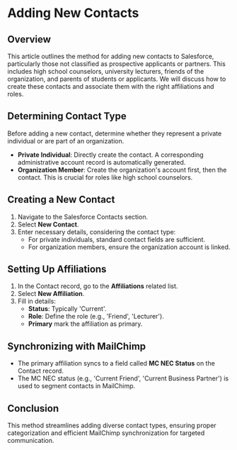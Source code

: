 # Adding New Contacts

## Overview

This article outlines the method for adding new contacts to Salesforce, particularly those not classified as prospective applicants or partners. This includes high school counselors, university lecturers, friends of the organization, and parents of students or applicants. We will discuss how to create these contacts and associate them with the right affiliations and roles.

## Determining Contact Type

Before adding a new contact, determine whether they represent a private individual or are part of an organization.

- **Private Individual**: Directly create the contact. A corresponding administrative account record is automatically generated.
- **Organization Member**: Create the organization's account first, then the contact. This is crucial for roles like high school counselors.

## Creating a New Contact

1. Navigate to the Salesforce Contacts section.
2. Select **New Contact**.
3. Enter necessary details, considering the contact type:
   - For private individuals, standard contact fields are sufficient.
   - For organization members, ensure the organization account is linked.

## Setting Up Affiliations

1. In the Contact record, go to the **Affiliations** related list.
2. Select **New Affiliation**.
3. Fill in details:
    - **Status**: Typically 'Current'.
    - **Role**: Define the role (e.g., 'Friend', 'Lecturer').
    - **Primary** mark the affiliation as primary.

## Synchronizing with MailChimp

- The primary affiliation syncs to a field called **MC NEC Status** on the Contact record.
- The MC NEC status (e.g., 'Current Friend', 'Current Business Partner') is used to segment contacts in MailChimp.

## Conclusion

This method streamlines adding diverse contact types, ensuring proper categorization and efficient MailChimp synchronization for targeted communication.
